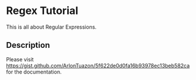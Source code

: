 # Regex Tutorial

This is all about Regular Expressions.

## Description

Please visit https://gist.github.com/ArlonTuazon/5f622de0d0fa16b93978ec13beb582ca for the documentation.
